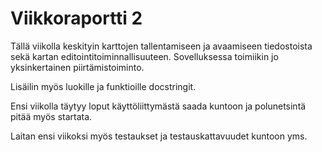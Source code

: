 # Viikkoraportti 2

Tällä viikolla keskityin karttojen tallentamiseen ja avaamiseen tiedostoista sekä kartan editointitoiminnallisuuteen.
Sovelluksessa toimiikin jo yksinkertainen piirtämistoiminto.

Lisäilin myös luokille ja funktioille docstringit.

Ensi viikolla täytyy loput käyttöliittymästä saada kuntoon ja polunetsintä pitää myös startata.

Laitan ensi viikoksi myös testaukset ja testauskattavuudet kuntoon yms.